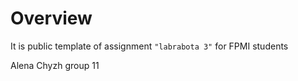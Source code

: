 # Overview

It is public template of assignment `"labrabota 3"` for FPMI students


Alena Chyzh group 11


